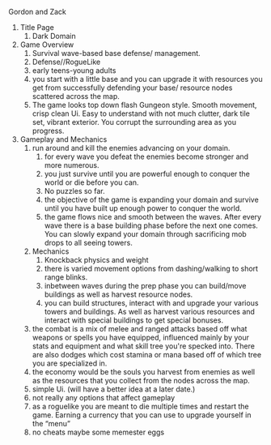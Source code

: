 Gordon and Zack

1. Title Page
   1. Dark Domain 
1. Game Overview
   1. Survival wave-based base defense/ management.
   1. Defense//RogueLike
   1. early teens-young adults
	 1. you start with a little base and you can upgrade it with resources you get from successfully defending your base/ resource nodes scattered across the map.
   1. The game looks top down flash Gungeon style. Smooth movement, crisp clean Ui. Easy to understand with not much clutter, dark tile set, vibrant exterior. You corrupt the surrounding area as you progress.
1. Gameplay and Mechanics
   1. run around and kill the enemies advancing on your domain.
	   1. for every wave you defeat the enemies become stronger and more numerous.
		 1. you just survive until you are powerful enough to conquer the world or die before you can.
		 1. No puzzles so far.
		 1. the objective of the game is expanding your domain and survive until you have built up enough power to conquer the world.
      1. the game flows nice and smooth between the waves. After every wave there is a base building phase before the next one comes. You can slowly expand your domain through sacrificing mob drops to all seeing towers.
   1. Mechanics
	   1. Knockback physics and weight
		 1. there is varied movement options from dashing/walking to short range blinks.
		 1. inbetween waves during the prep phase you can build/move buildings as well as harvest resource nodes.
		 1. you can build structures, interact with and upgrade your various towers and buildings. As well as harvest various resources and interact with special buildings to get special bonuses.
     1. the combat is a mix of melee and ranged attacks based off what weapons or spells you have equipped, influenced mainly by your stats and equipment and what skill tree you're specked into. There are also dodges which cost stamina or mana based off of which tree you are specialized in.
     1. the economy would be the souls you harvest from enemies as well as the resources that you collect from the nodes across the map.
     1. simple Ui. (will have a better idea at a later date.)
	 1. not really any options that affect gameplay
	 1. as a roguelike you are meant to die multiple times and restart the game. Earning a currency that you can use to upgrade yourself in the “menu”
	 1. no cheats maybe some memester eggs
